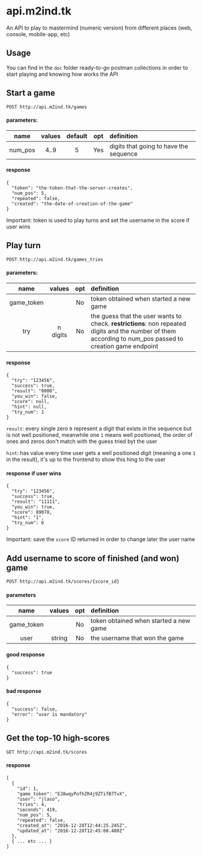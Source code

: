 # api.m2ind.tk

An API to play to mastermind (numeric version) from different places (web, console, mobile-app, etc)


## Usage

You can find in the `doc` folder ready-to-go postman collections in order to start playing and knowing how works the API


## Start a game

`POST http://api.m2ind.tk/games`

#### parameters:

| name  |values|default|opt|definition                            |
|:-----:|:----:|:-----:|:-:|:-------------------------------------|
|num_pos| 4..9 |   5   |Yes|digits that going to have the sequence|

#### response

``` 
{
  "token": "the-token-that-the-server-creates",
  "num_pos": 5,
  "repeated": false,
  "created": "the-date-of-creation-of-the-game"
}
```

Important: token is used to play turns and set the username in the score if user wins

## Play turn

`POST http://api.m2ind.tk/games_tries`

#### parameters:

| name  |values|opt|definition                            |
|:-----:|:----:|:-:|:-------------------------------------|
|game_token|  |No|token obtained when started a new game|
|try|n digits|No|the guess that the user wants to check.   __restrictions__: non repeated digits and the number of them according to num_pos passed to creation game endpoint|

#### response

```
{
  "try": "123456",
  "success": true,
  "result": "0000",
  "you_win": false,
  "score": null,
  "hint": null,
  "try_num": 1
}
```

`result`: every single zero `0` represent a digit that exists in the sequence but is not well positioned,
meanwhile one `1` means well positioned, the order of ones and zeros don't match with the guess tried byt the user

`hint`: has value every time user gets a well positioned digit (meaning a one `1` in the result), it's up to the frontend to show this hing to the user

#### response if user wins

```
{
  "try": "123456",
  "success": true,
  "result": "11111",
  "you_win": true,
  "score": 89078,
  "hint": "1",
  "try_num": 6
}
```


Important: save the `score` ID returned in order to change later the user name


## Add username to score of finished (and won) game

`POST http://api.m2ind.tk/scores/{score_id}`

#### parameters


| name  |values|opt|definition                            |
|:-----:|:----:|:-:|:-------------------------------------|
|game_token|  |No|token obtained when started a new game|
|user|string|No|the username that won the game|


#### good response

```
{
  "success": true
}
```

#### bad response

```
{
  "success": false,
  "error": "user is mandatory"
}
```

## Get the top-10 high-scores

`GET http://api.m2ind.tk/scores`

#### response

```
[
  {
    "id": 1,
    "game_token": "EJ8wqyPofhZR4j9ZTifB7TvX",
    "user": "jlaso",
    "tries": 4,
    "seconds": 419,
    "num_pos": 5,
    "repeated": false,
    "created_at": "2016-12-28T12:44:25.245Z",
    "updated_at": "2016-12-28T12:45:08.480Z"
  },
  { ... etc ... }
]
```